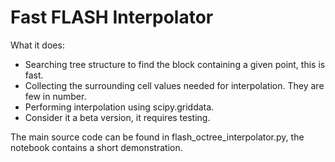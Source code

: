 # Fast FLASH Interpolator

What it does:

- Searching tree structure to find the block containing a given point, this is fast.
- Collecting the surrounding cell values needed for interpolation. They are few in number.
- Performing interpolation using scipy.griddata.
- Consider it a beta version, it requires testing.

The main source code can be found in flash_octree_interpolator.py, the notebook
contains a short demonstration.
